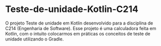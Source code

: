 # Teste-de-unidade-Kotlin-C214
O projeto Teste de unidade em Kotlin desenvolvido para a disciplina de C214 (Engenharia de Software). Esse projeto é uma calculadora feita em Kotlin, com o intuito colocarmos em práticas os conceitos de teste de unidade utilizando o Gradle.
